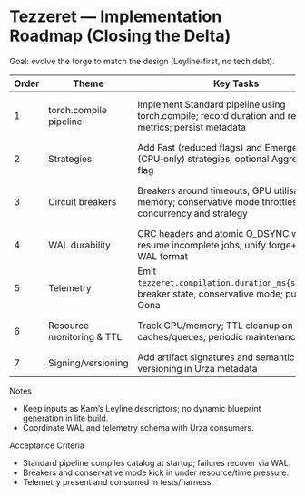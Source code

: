 # Tezzeret — Implementation Roadmap (Closing the Delta)

Goal: evolve the forge to match the design (Leyline‑first, no tech debt).

| Order | Theme | Key Tasks | Outcome |
| --- | --- | --- | --- |
| 1 | torch.compile pipeline | Implement Standard pipeline using torch.compile; record duration and resource metrics; persist metadata | Real compilation artefacts + metrics |
| 2 | Strategies | Add Fast (reduced flags) and Emergency (CPU‑only) strategies; optional Aggressive flag | Flexible performance envelope |
| 3 | Circuit breakers | Breakers around timeouts, GPU utilisation, memory; conservative mode throttles concurrency and strategy | Safe degradation and recovery |
| 4 | WAL durability | CRC headers and atomic O_DSYNC writes; resume incomplete jobs; unify forge+compiler WAL format | Robust crash recovery |
| 5 | Telemetry | Emit `tezzeret.compilation.duration_ms{strategy}`, breaker state, conservative mode; publish via Oona | Operator visibility |
| 6 | Resource monitoring & TTL | Track GPU/memory; TTL cleanup on caches/queues; periodic maintenance | Bounded resource usage |
| 7 | Signing/versioning | Add artifact signatures and semantic versioning in Urza metadata | Integrity and traceability |

Notes
- Keep inputs as Karn’s Leyline descriptors; no dynamic blueprint generation in lite build.
- Coordinate WAL and telemetry schema with Urza consumers.

Acceptance Criteria
- Standard pipeline compiles catalog at startup; failures recover via WAL.
- Breakers and conservative mode kick in under resource/time pressure.
- Telemetry present and consumed in tests/harness.

